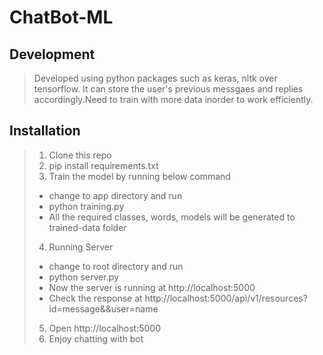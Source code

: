 # ChatBot-ML

Development
-----------------------
> Developed using python packages such as keras, nltk over tensorflow. It can store the user's previous messgaes and replies accordingly.Need to train with more data inorder to work efficiently.

Installation
---------------------------
> 1. Clone this repo
> 2. pip install requirements.txt
> 3. Train the model by running below command
  > * change to app directory and run 
  > * python training.py
  > * All the required classes, words, models will be generated to trained-data folder
> 4. Running Server
  > * change to root directory and run
  > * python server.py
  > * Now the server is running at http://localhost:5000
  > * Check the response at http://localhost:5000/api/v1/resources?id=message&&user=name
> 5. Open http://localhost:5000
> 6. Enjoy chatting with bot
